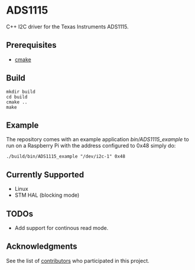 # ADS1115
C++ I2C driver for the Texas Instruments ADS1115. 

## Prerequisites
* [cmake](https://cmake.org/)

## Build
```
mkdir build
cd build
cmake ..
make
```
## Example
The repository comes with an example application *bin/ADS1115_example* to run on a Raspberry Pi with the address configured to 0x48 simply do:
```
./build/bin/ADS1115_example "/dev/i2c-1" 0x48
```

## Currently Supported ##
* Linux
* STM HAL (blocking mode)

## TODOs ##
* Add support for continous read mode. 

## Acknowledgments
See the list of [contributors](https://github.com/lokraszewski/ADS1115/contributors) who participated in this project.
